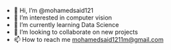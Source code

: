 - 👋 Hi, I’m @mohamedsaid121
- 👀 I’m interested in computer vision
- 🌱 I’m currently learning Data Science
- 💞️ I’m looking to collaborate on new projects
- 📫 How to reach me mohamedsaid1211m@gmail.com

<!---
mohamedsaid121/mohamedsaid121 is a ✨ special ✨ repository because its `README.md` (this file) appears on your GitHub profile.
You can click the Preview link to take a look at your changes.
--->
